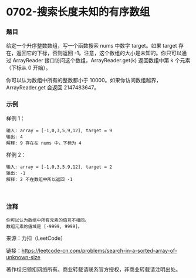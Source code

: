 # 0702-搜索长度未知的有序数组

### 题目

给定一个升序整数数组，写一个函数搜索 nums 中数字 target。如果 target 存在，返回它的下标，否则返回 -1。注意，这个数组的大小是未知的。你只可以通过 ArrayReader 接口访问这个数组，ArrayReader.get(k) 返回数组中第 k 个元素（下标从 0 开始）。

你可以认为数组中所有的整数都小于 10000。如果你访问数组越界，ArrayReader.get 会返回 2147483647。

### 示例

样例 1：

    输入: array = [-1,0,3,5,9,12], target = 9
    输出: 4
    解释: 9 存在在 nums 中，下标为 4
样例 2：

    输入: array = [-1,0,3,5,9,12], target = 2
    输出: -1
    解释: 2 不在数组中所以返回 -1
 
### 注释

    你可以认为数组中所有元素的值互不相同。
    数组元素的值域是 [-9999, 9999]。

来源：力扣（LeetCode）

链接：https://leetcode-cn.com/problems/search-in-a-sorted-array-of-unknown-size

著作权归领扣网络所有。商业转载请联系官方授权，非商业转载请注明出处。